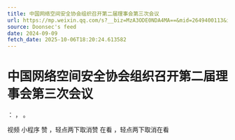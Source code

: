 ```yaml
---
title: 中国网络空间安全协会组织召开第二届理事会第三次会议
url: https://mp.weixin.qq.com/s?__biz=MzA3ODE0NDA4MA==&mid=2649400113&idx=1&sn=ec44d499a0463657efc1c4df63eae44c
source: Doonsec's feed
date: 2024-09-09
fetch_date: 2025-10-06T18:20:24.613582
---
```


# 中国网络空间安全协会组织召开第二届理事会第三次会议

：
，
。

视频
小程序
赞
，轻点两下取消赞
在看
，轻点两下取消在看